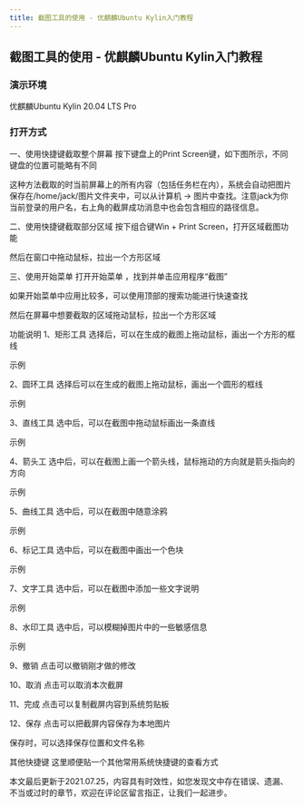 ```yaml
---
title: 截图工具的使用 - 优麒麟Ubuntu Kylin入门教程
---
```

## 截图工具的使用 - 优麒麟Ubuntu Kylin入门教程

### 演示环境

优麒麟Ubuntu Kylin 20.04 LTS Pro

### 打开方式

一、使用快捷键截取整个屏幕
按下键盘上的Print Screen键，如下图所示，不同键盘的位置可能略有不同

这种方法截取的时当前屏幕上的所有内容（包括任务栏在内），系统会自动把图片保存在/home/jack/图片文件夹中，可以从计算机 -> 图片中查找。注意jack为你当前登录的用户名，右上角的截屏成功消息中也会包含相应的路径信息。


二、使用快捷键截取部分区域
按下组合键Win + Print Screen，打开区域截图功能

然后在窗口中拖动鼠标，拉出一个方形区域

三、使用开始菜单
打开开始菜单 ，找到并单击应用程序“截图”

如果开始菜单中应用比较多，可以使用顶部的搜索功能进行快速查找

然后在屏幕中想要截取的区域拖动鼠标，拉出一个方形区域

功能说明
1、矩形工具
选择后，可以在生成的截图上拖动鼠标，画出一个方形的框线

示例

2、圆环工具
选择后可以在生成的截图上拖动鼠标，画出一个圆形的框线

示例

3、直线工具
选中后，可以在截图中拖动鼠标画出一条直线

示例

4、箭头工
选中后，可以在截图上画一个箭头线，鼠标拖动的方向就是箭头指向的方向

示例

5、曲线工具
选中后，可以在截图中随意涂鸦

示例

6、标记工具
选中后，可以在截图中画出一个色块

示例

7、文字工具
选中后，可以在截图中添加一些文字说明

示例

8、水印工具
选中后，可以模糊掉图片中的一些敏感信息

示例

9、撤销
点击可以撤销刚才做的修改

10、取消
点击可以取消本次截屏

11、完成
点击可以复制截屏内容到系统剪贴板

12、保存
点击可以把截屏内容保存为本地图片

保存时，可以选择保存位置和文件名称


其他快捷键
这里顺便贴一个其他常用系统快捷键的查看方式

本文最后更新于2021.07.25，内容具有时效性，如您发现文中存在错误、遗漏、不当或过时的章节，欢迎在评论区留言指正，让我们一起进步。